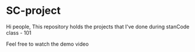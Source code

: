 # SC-project
Hi people, This repository holds the projects that I've done during stanCode class - 101

Feel free to watch the demo video
